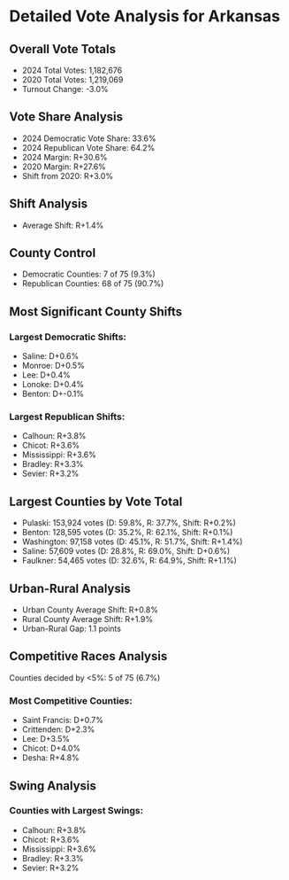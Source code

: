 # Detailed Vote Analysis for Arkansas

## Overall Vote Totals

* 2024 Total Votes: 1,182,676
* 2020 Total Votes: 1,219,069
* Turnout Change: -3.0%

## Vote Share Analysis

* 2024 Democratic Vote Share: 33.6%
* 2024 Republican Vote Share: 64.2%
* 2024 Margin: R+30.6%
* 2020 Margin: R+27.6%
* Shift from 2020: R+3.0%

## Shift Analysis

* Average Shift: R+1.4%

## County Control

* Democratic Counties: 7 of 75 (9.3%)
* Republican Counties: 68 of 75 (90.7%)

## Most Significant County Shifts

### Largest Democratic Shifts:
* Saline: D+0.6%
* Monroe: D+0.5%
* Lee: D+0.4%
* Lonoke: D+0.4%
* Benton: D+-0.1%

### Largest Republican Shifts:
* Calhoun: R+3.8%
* Chicot: R+3.6%
* Mississippi: R+3.6%
* Bradley: R+3.3%
* Sevier: R+3.2%

## Largest Counties by Vote Total

* Pulaski: 153,924 votes (D: 59.8%, R: 37.7%, Shift: R+0.2%)
* Benton: 128,595 votes (D: 35.2%, R: 62.1%, Shift: R+0.1%)
* Washington: 97,158 votes (D: 45.1%, R: 51.7%, Shift: R+1.4%)
* Saline: 57,609 votes (D: 28.8%, R: 69.0%, Shift: D+0.6%)
* Faulkner: 54,465 votes (D: 32.6%, R: 64.9%, Shift: R+1.1%)

## Urban-Rural Analysis

* Urban County Average Shift: R+0.8%
* Rural County Average Shift: R+1.9%
* Urban-Rural Gap: 1.1 points

## Competitive Races Analysis

Counties decided by <5%: 5 of 75 (6.7%)

### Most Competitive Counties:
* Saint Francis: D+0.7%
* Crittenden: D+2.3%
* Lee: D+3.5%
* Chicot: D+4.0%
* Desha: R+4.8%

## Swing Analysis

### Counties with Largest Swings:
* Calhoun: R+3.8%
* Chicot: R+3.6%
* Mississippi: R+3.6%
* Bradley: R+3.3%
* Sevier: R+3.2%
